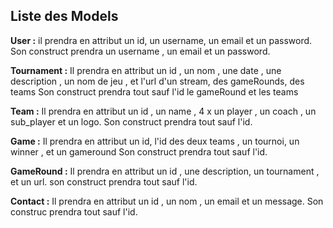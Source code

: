 ## Liste des Models 



**User :** il prendra en attribut un id, un username, un email et un password.
Son construct prendra un username , un email et un password.

**Tournament :** Il prendra en attribut un id , un nom , une date , une description , un nom de jeu , et l'url d'un stream, des gameRounds, des teams
Son construct prendra tout sauf l'id le gameRound et les teams

**Team :** Il prendra en attribut un id , un name , 4 x un player , un coach , un sub_player et un logo. 
Son construct prendra tout sauf l'id.

**Game :** Il prendra en attribut un id, l'id des deux teams , un tournoi, un winner , et un gameround
Son construct prendra tout sauf l'id.

**GameRound :** Il prendra en attribut un id , une description, un tournament , et un url.
son construct prendra tout sauf l'id.

**Contact :** Il prendra en attribut un id , un nom , un email et un message.
Son construc prendra tout sauf l'id.
